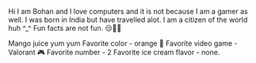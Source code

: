 Hi I am Bohan and I love computers and it is not because I am a gamer as well. 
I was born in India but have travelled alot. I am a citizen of the world huh ^_^ 
Fun facts are not fun.
😒🐑🐏

Mango juice yum yum
Favorite color - orange 🧡
Favorite video game - Valorant 🎮
Favorite number - 2
Favorite ice cream flavor -  none.

